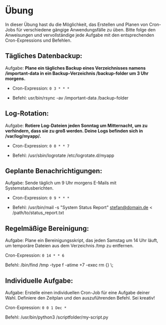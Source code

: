 # Übung

In dieser Übung hast du die Möglichkeit, das Erstellen und Planen von Cron-Jobs für verschiedene
gängige Anwendungsfälle zu üben. Bitte folge den Anweisungen und vervollständige jede Aufgabe mit
den entsprechenden Cron-Expressions und Befehlen.

## Tägliches Datenbackup:

Aufgabe: **Plane ein tägliches Backup eines Verzeichnisses namens /important-data in ein
Backup-Verzeichnis /backup-folder um 3 Uhr morgens.**

- Cron-Expression: `0 3 * * *`

- Befehl: usr/bin/rsync -av /important-data /backup-folder

## Log-Rotation:

Aufgabe: **Rotiere Log-Dateien jeden Sonntag um Mitternacht, um zu verhindern, dass sie zu groß
werden. Deine Logs befinden sich in /var/log/myapp/.**

- Cron-Expression: `0 0 * * 7`

- Befehl: /usr/sbin/logrotate /etc/logrotate.d/myapp

## Geplante Benachrichtigungen:

Aufgabe: Sende täglich um 9 Uhr morgens E-Mails mit Systemstatusberichten.

- Cron-Expression: `0 9 * * *`

- Befehl: /usr/bin/mail -s "System Status Report" stefan@domain.de < /path/to/status_report.txt

## Regelmäßige Bereinigung:

Aufgabe: Plane ein Bereinigungsskript, das jeden Samstag um 14 Uhr läuft, um temporäre Dateien aus
dem Verzeichnis /tmp zu entfernen.

Cron-Expression: `0 14 * * 6`

Befehl: /bin/find /tmp -type f -atime +7 -exec rm {} \\;

## Individuelle Aufgabe:

Aufgabe: Erstelle einen individuellen Cron-Job für eine Aufgabe deiner Wahl. Definiere den Zeitplan
und den auszuführenden Befehl. Sei kreativ!

Cron-Expression: `0 0 1 Dec *`

Befehl: /usr/bin/python3 /scriptfolder/my-script.py
